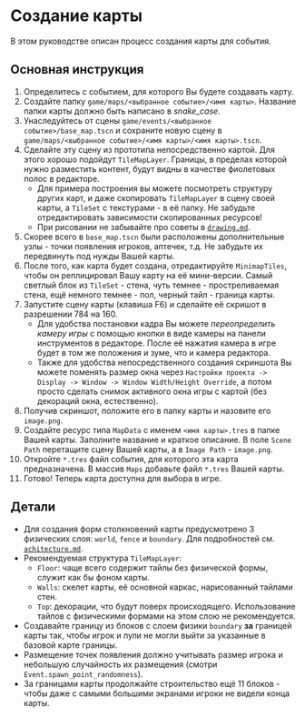 # Создание карты

В этом руководстве описан процесс создания карты для события.

## Основная инструкция

1. Определитесь с событием, для которого Вы будете создавать карту.
2. Создайте папку `game/maps/<выбранное событие>/<имя карты>`. Название папки карты должно быть написано в *snake_case*.
3. Унаследуйтесь от сцены `game/events/<выбранное событие>/base_map.tscn` и сохраните новую сцену в `game/maps/<выбранное событие>/<имя карты>/<имя карты>.tscn`.
4. Сделайте эту сцену из прототипа непосредственно картой. Для этого хорошо подойдут `TileMapLayer`. Границы, в пределах которой нужно разместить контент, будут видны в качестве фиолетовых полос в редакторе.
    - Для примера построения вы можете посмотреть структуру других карт, и даже скопировать `TileMapLayer` в сцену своей карты, а `TileSet` с текстурами - в её папку. Не забудьте отредактировать зависимости скопированных ресурсов!
    - При рисовании не забывайте про советы в [`drawing.md`](./drawing.md).
5. Скорее всего в `base_map.tscn` были расположены дополнительные узлы - точки появления игроков, аптечек, т.д. Не забудьте их передвинуть под нужды Вашей карты.
6. После того, как карта будет создана, отредактируйте `MinimapTiles`, чтобы он реплицировал Вашу карту на её мини-версии. Самый светлый блок из `TileSet` - стена, чуть темнее - простреливаемая стена, ещё немного темнее - пол, черный тайл - граница карты.
7. Запустите сцену карты (клавиша F6) и сделайте её скришот в разрешении 784 на 160.
    - Для удобства постановки кадра Вы можете *переопределить камеру игры* с помощью кнопки в виде камеры на панели инструментов в редакторе. После её нажатия камера в игре будет в том же положения и зуме, что и камера редактора.
    - Также для удобства непосредственного создания скриншота Вы можете поменять размер окна через `Настройки проекта -> Display -> Window -> Window Width/Height Override`, а потом просто сделать снимок активного окна игры с картой (без декораций окна, естественно).
8. Получив скриншот, положите его в папку карты и назовите его `image.png`.
9. Создайте ресурс типа `MapData` с именем `<имя карты>.tres` в папке Вашей карты. Заполните название и краткое описание. В поле `Scene Path` перетащите сцену Вашей карты, а в `Image Path` - `image.png`.
10. Откройте `*.tres` файл события, для которого эта карта предназначена. В массив `Maps` добавьте файл `*.tres` Вашей карты.
11. Готово! Теперь карта доступна для выбора в игре.

## Детали

- Для создания форм столкновений карты предусмотрено 3 физических слоя: `world`, `fence` и `boundary`. Для подробностей см. [`achitecture.md`](../architecture.md#физика).
- Рекомендуемая структура `TileMapLayer`:
    - `Floor`: чаще всего содержит тайлы без физической формы, служит как бы фоном карты.
    - `Walls`: скелет карты, её основной каркас, нарисованный тайлами стен.
    - `Top`: декорации, что будут поверх происходящего. Использование тайлов с физическими формами на этом слою не рекомендуется.
- Создавайте границу из блоков с слоем физики `boundary` **за** границей карты так, чтобы игрок и пули не могли выйти за указанные в базовой карте границы.
- Размещение точек появления должно учитывать размер игрока и небольшую случайность их размещения (смотри `Event.spawn_point_randomness`).
- За границами карты продолжайте строительство ещё 11 блоков - чтобы даже с самыми большими экранами игроки не видели конца карты.
